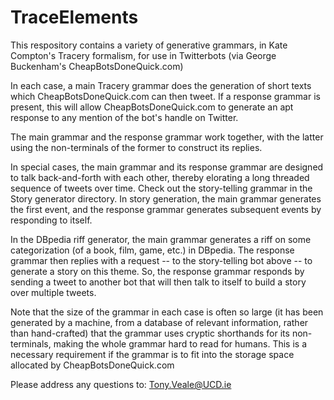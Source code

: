 # TraceElements
This respository contains a variety of generative grammars, in Kate Compton's Tracery formalism, 
for use in Twitterbots (via George Buckenham's CheapBotsDoneQuick.com)

In each case, a main Tracery grammar does the generation of short texts which CheapBotsDoneQuick.com can then tweet. 
If a response grammar is present, this will allow CheapBotsDoneQuick.com to generate an apt response to any mention of the bot's handle on Twitter.

The main grammar and the response grammar work together, with the latter using the non-terminals of the former to construct its replies.

In special cases, the main grammar and its response grammar are designed to talk back-and-forth with each other, 
thereby elorating a long threaded sequence of tweets over time. Check out the story-telling grammar in the Story generator directory.
In story generation, the main grammar generates the first event, and the response grammar generates subsequent events by responding to itself.

In the DBpedia riff generator, the main grammar generates a riff on some categorization (of a book, film, game, etc.) in DBpedia.
The response grammar then replies with a request -- to the story-telling bot above -- to generate a story on this theme. 
So, the response grammar responds by sending a tweet to another bot that will then talk to itself to build a story over multiple tweets.

Note that the size of the grammar in each case is often so large 
(it has been generated by a machine, from a database of relevant information, rather than hand-crafted)
that the grammar uses cryptic shorthands for its non-terminals, making the whole grammar hard to read for humans.
This is a necessary requirement if the grammar is to fit into the storage space allocated by CheapBotsDoneQuick.com

Please address any questions to:  Tony.Veale@UCD.ie
